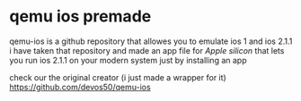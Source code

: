 # qemu ios premade
qemu-ios is a github repository that allowes you to emulate ios 1 and ios 2.1.1 
i have taken that repository and made an app file for *Apple silicon*
that lets you run ios 2.1.1 on your modern system just by installing an app

check our the original creator (i just made a wrapper for it) 
https://github.com/devos50/qemu-ios


